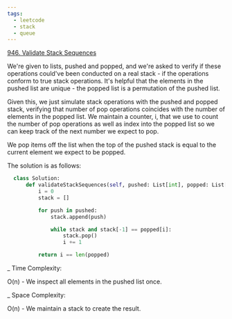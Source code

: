 ```yaml
---
tags:
  - leetcode
  - stack
  - queue
---
```


<a href="https://leetcode.com/problems/validate-stack-sequences/">946. Validate
Stack Sequences</a>

We're given to lists, pushed and popped, and we're asked to verify if these
operations could've been conducted on a real stack - if the operations conform
to true stack operations. It's helpful that the elements in the pushed list are
unique - the popped list is a permutation of the pushed list.

Given this, we just simulate stack operations with the pushed and popped stack,
verifying that number of pop operations coincides with the number of elements in
the popped list. We maintain a counter, i, that we use to count the number of
pop operations as well as index into the popped list so we can keep track of the
next number we expect to pop.

We pop items off the list when the top of the pushed stack is equal to the
current element we expect to be popped.

The solution is as follows:

```python
  class Solution:
      def validateStackSequences(self, pushed: List[int], popped: List[int]) -> bool:
          i = 0
          stack = []

          for push in pushed:
              stack.append(push)

              while stack and stack[-1] == popped[i]:
                  stack.pop()
                  i += 1

          return i == len(popped)
```

\_ Time Complexity:

O(n) - We inspect all elements in the pushed list once.

\_ Space Complexity:

O(n) - We maintain a stack to create the result.
